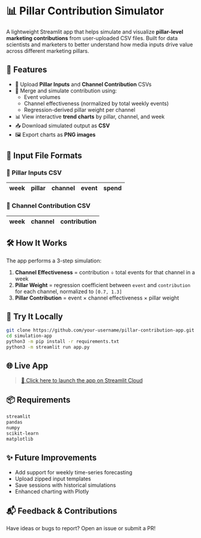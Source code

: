 # 📊 Pillar Contribution Simulator

A lightweight Streamlit app that helps simulate and visualize **pillar-level marketing contributions** from user-uploaded CSV files. Built for data scientists and marketers to better understand how media inputs drive value across different marketing pillars.

## 🚀 Features

- 📂 Upload **Pillar Inputs** and **Channel Contribution** CSVs
- 🔄 Merge and simulate contribution using:
  - Event volumes
  - Channel effectiveness (normalized by total weekly events)
  - Regression-derived pillar weight per channel
- 📊 View interactive **trend charts** by pillar, channel, and week
- 📥 Download simulated output as **CSV**
- 🖼 Export charts as **PNG images**

## 📁 Input File Formats

### 🧱 Pillar Inputs CSV
| week | pillar | channel | event | spend |
|------|--------|---------|--------|--------|

### 🔌 Channel Contribution CSV
| week | channel | contribution |
|------|---------|--------------|

## 🛠 How It Works

The app performs a 3-step simulation:

1. **Channel Effectiveness** = contribution ÷ total events for that channel in a week  
2. **Pillar Weight** = regression coefficient between `event` and `contribution` for each channel, normalized to `[0.7, 1.3]`  
3. **Pillar Contribution** = event × channel effectiveness × pillar weight

## 🧪 Try It Locally

```bash
git clone https://github.com/your-username/pillar-contribution-app.git
cd simulation-app
python3 -m pip install -r requirements.txt
python3 -m streamlit run app.py
```

## 🌐 Live App

> [🔗 Click here to launch the app on Streamlit Cloud](https://simulationapp-9wgnjks7jfekhtg5k3mmwo.streamlit.app)

## 📦 Requirements

```txt
streamlit
pandas
numpy
scikit-learn
matplotlib
```

## ✨ Future Improvements

- Add support for weekly time-series forecasting
- Upload zipped input templates
- Save sessions with historical simulations
- Enhanced charting with Plotly

## 📬 Feedback & Contributions

Have ideas or bugs to report? Open an issue or submit a PR!
